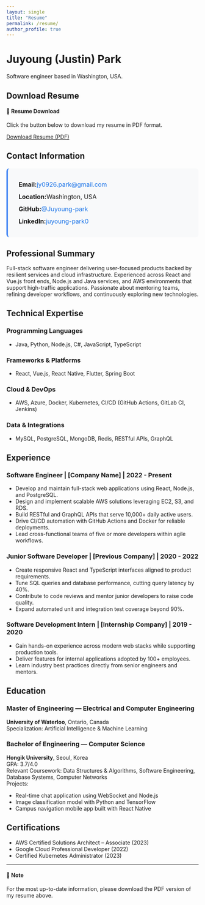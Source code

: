 ```yaml
---
layout: single
title: "Resume"
permalink: /resume/
author_profile: true
---
```


# Juyoung (Justin) Park

Software engineer based in Washington, USA.

## Download Resume

<div class="notice--info">
  <h4>📄 Resume Download</h4>
  <p>Click the button below to download my resume in PDF format.</p>
  <a href="/assets/files/Juyoung(Justin)Park%20CV_2025_US.pdf" class="btn btn--primary" download>
    <i class="fas fa-download"></i> Download Resume (PDF)
  </a>
</div>

## Contact Information

<div class="contact-info">
  <div class="contact-item">
    <i class="fas fa-envelope" style="color: #ea4335; margin-right: 8px;"></i>
    <strong>Email:</strong> 
    <a href="mailto:jy0926.park@gmail.com" style="color: #1a73e8; text-decoration: none;">
      jy0926.park@gmail.com
    </a>
  </div>
  
  <div class="contact-item">
    <i class="fas fa-map-marker-alt" style="color: #34a853; margin-right: 8px;"></i>
    <strong>Location:</strong> Washington, USA
  </div>
  
  <div class="contact-item">
    <i class="fab fa-github" style="color: #333; margin-right: 8px;"></i>
    <strong>GitHub:</strong> 
    <a href="https://github.com/Juyoung-park" target="_blank" style="color: #1a73e8; text-decoration: none;">
      @Juyoung-park
    </a>
  </div>
  
  <div class="contact-item">
    <i class="fab fa-linkedin" style="color: #0077b5; margin-right: 8px;"></i>
    <strong>LinkedIn:</strong> 
    <a href="https://www.linkedin.com/in/juyoung-park0/" target="_blank" style="color: #1a73e8; text-decoration: none;">
      juyoung-park0
    </a>
  </div>
</div>

<style>
.contact-info {
  background: #f8f9fa;
  padding: 20px;
  border-radius: 8px;
  border-left: 4px solid #4285f4;
  margin: 20px 0;
}

.contact-item {
  margin: 12px 0;
  display: flex;
  align-items: center;
  font-size: 16px;
}

.contact-item a:hover {
  text-decoration: underline !important;
}
</style>

## Professional Summary

Full-stack software engineer delivering user-focused products backed by resilient services and cloud infrastructure. Experienced across React and Vue.js front ends, Node.js and Java services, and AWS environments that support high-traffic applications. Passionate about mentoring teams, refining developer workflows, and continuously exploring new technologies.

## Technical Expertise

### Programming Languages
- Java, Python, Node.js, C#, JavaScript, TypeScript

### Frameworks & Platforms
- React, Vue.js, React Native, Flutter, Spring Boot

### Cloud & DevOps
- AWS, Azure, Docker, Kubernetes, CI/CD (GitHub Actions, GitLab CI, Jenkins)

### Data & Integrations
- MySQL, PostgreSQL, MongoDB, Redis, RESTful APIs, GraphQL

## Experience

### Software Engineer | [Company Name] | 2022 - Present
- Develop and maintain full-stack web applications using React, Node.js, and PostgreSQL.
- Design and implement scalable AWS solutions leveraging EC2, S3, and RDS.
- Build RESTful and GraphQL APIs that serve 10,000+ daily active users.
- Drive CI/CD automation with GitHub Actions and Docker for reliable deployments.
- Lead cross-functional teams of five or more developers within agile workflows.

### Junior Software Developer | [Previous Company] | 2020 - 2022
- Create responsive React and TypeScript interfaces aligned to product requirements.
- Tune SQL queries and database performance, cutting query latency by 40%.
- Contribute to code reviews and mentor junior developers to raise code quality.
- Expand automated unit and integration test coverage beyond 90%.

### Software Development Intern | [Internship Company] | 2019 - 2020
- Gain hands-on experience across modern web stacks while supporting production tools.
- Deliver features for internal applications adopted by 100+ employees.
- Learn industry best practices directly from senior engineers and mentors.

## Education

### Master of Engineering — Electrical and Computer Engineering
**University of Waterloo**, Ontario, Canada  
Specialization: Artificial Intelligence & Machine Learning

### Bachelor of Engineering — Computer Science
**Hongik University**, Seoul, Korea  
GPA: 3.7/4.0  
Relevant Coursework: Data Structures & Algorithms, Software Engineering, Database Systems, Computer Networks  
Projects:
- Real-time chat application using WebSocket and Node.js
- Image classification model with Python and TensorFlow
- Campus navigation mobile app built with React Native

## Certifications

- AWS Certified Solutions Architect – Associate (2023)
- Google Cloud Professional Developer (2022)
- Certified Kubernetes Administrator (2023)

---

<div class="notice--warning">
  <h4>📝 Note</h4>
  <p>For the most up-to-date information, please download the PDF version of my resume above.</p>
</div>
